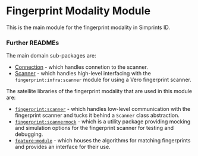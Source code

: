 # Fingerprint Modality Module

This is the main module for the fingerprint modality in Simprints ID.

### Further READMEs

The main domain sub-packages are:

- [Connection](../connect/README.md) \- which handles connetion to the scanner.
- [Scanner](../infra/scanner/README.md)
  \- which handles high-level interfacing with the `fingerprint:infra:scanner` module for using a Vero fingerprint scanner.

The satellite libraries of the fingerprint modality that are used in this module are:

- [`fingerprint:scanner`](../infra/scanner/README.md)
  \- which handles low-level communication with the fingerprint scanner and tucks it behind a `Scanner` class abstraction.
- [`fingerprint:scannermock`](../infra/scannermock/README.md)
  \- which is a utility package providing mocking and simulation options for the fingerprint scanner for testing and debugging.
- [`feature:module`](../../feature/matcher/README.md)
  \- which houses the algorithms for matching fingerprints and provides an interface for their use.
